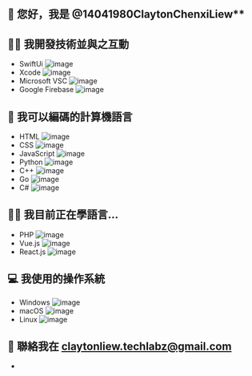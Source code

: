 ## 👋 您好，我是 @14041980ClaytonChenxiLiew**
## 👩‍💻 我開發技術並與之互動
- SwiftUi
![image](https://user-images.githubusercontent.com/72314373/113930719-8cc7a380-97e9-11eb-8342-399e6cd47f2f.png)
- Xcode
![image](https://user-images.githubusercontent.com/72314373/113930753-98b36580-97e9-11eb-9f54-ba6f9184745f.png)
- Microsoft VSC
![image](https://user-images.githubusercontent.com/72314373/113933009-fb0d6580-97eb-11eb-82da-aae58e715d25.png)
- Google Firebase
![image](https://user-images.githubusercontent.com/72314373/113930784-a1a43700-97e9-11eb-9d3e-8b2e6eda3be8.png)

## 👀 我可以編碼的計算機語言
- HTML
![image](https://user-images.githubusercontent.com/72314373/113931829-d95fae80-97ea-11eb-99b3-8e5c213f1cfa.png)
- CSS
![image](https://user-images.githubusercontent.com/72314373/113931791-cbaa2900-97ea-11eb-93c6-7511fbe9f8bd.png)
- JavaScript
![image](https://user-images.githubusercontent.com/72314373/113931887-ea102480-97ea-11eb-99a7-96fd91b89d5d.png)
- Python
![image](https://user-images.githubusercontent.com/72314373/113931916-f300f600-97ea-11eb-9ad9-f1dc3a6acfff.png)
- C++
![image](https://user-images.githubusercontent.com/72314373/113931944-fbf1c780-97ea-11eb-9be3-167bc5aeed57.png)
- Go
![image](https://user-images.githubusercontent.com/72314373/113932025-12981e80-97eb-11eb-89d0-d66685fe56c7.png)
- C#
![image](https://user-images.githubusercontent.com/72314373/113932067-1b88f000-97eb-11eb-8d68-49df7e249d22.png)

## 👨‍🏫 我目前正在學語言... 
- PHP
![image](https://user-images.githubusercontent.com/72314373/113932269-5428c980-97eb-11eb-98bc-a579791caf11.png)
- Vue.js
![image](https://user-images.githubusercontent.com/72314373/113932316-5ee35e80-97eb-11eb-962a-3df3de8bf214.png)
- React.js
![image](https://user-images.githubusercontent.com/72314373/113932374-6d317a80-97eb-11eb-8c8a-1d70d0034547.png)

## 💻 我使用的操作系統
- Windows
![image](https://user-images.githubusercontent.com/72314373/113932734-c5687c80-97eb-11eb-870c-27da6b03e6af.png)
- macOS
![image](https://user-images.githubusercontent.com/72314373/113932860-d1ecd500-97eb-11eb-9bcc-bbe1e7ce6b44.png)
- Linux
![image](https://user-images.githubusercontent.com/72314373/113932918-e29d4b00-97eb-11eb-9818-963104cd041f.png)

## 📲 聯絡我在 claytonliew.techlabz@gmail.com


<!---
14041980ClaytonChLiew/14041980ClaytonChLiew is a ✨ special ✨ repository because its `README.md` (this file) appears on your GitHub profile.
You can click the Preview link to take a look at your changes.
--->
-
